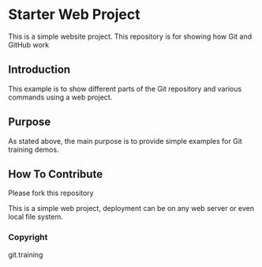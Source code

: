 # Starter Web Project

This is a simple website project.
This repository is for showing how Git and GitHub work

## Introduction

This example is to show different parts of the Git repository and various commands using a web project.

## Purpose

As stated above, the main purpose is to provide simple examples for Git training demos.

## How To Contribute

Please fork this repository

This is a simple web project, deployment can be on any web server or even local file system.

### Copyright
git.training